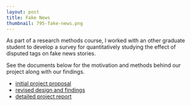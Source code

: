 ```yaml
---
layout: post
title: Fake News
thumbnail: 795-fake-news.png
---
```


As part of a research methods course, I worked with an other graduate
student to develop a survey for quantitatively studying the effect of disputed tags on fake news
stories.

See the documents below for the motivation and methods behind our
project along with our findings.


- [initial project proposal](https://harishtella.github.io/documents/795-proposal.pdf)
- [revised design and findings](https://harishtella.github.io/documents/795-findings-presentation.pdf)
- [detailed project report](https://harishtella.github.io/documents/795-detailed-report.pdf)



